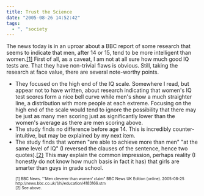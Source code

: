 ```yaml
---
title: Trust the Science
date: "2005-08-26 14:52:42"
tags:
  - ", "society
---
```

<p>The news today is in an uproar about a BBC report of some research that seems to indicate that men, after 14 or 15, tend to be more intelligent than women.<a href="http://news.bbc.co.uk/1/hi/education/4183166.stm">[1]</a> First of all, as a caveat, I am not at all sure how much good IQ tests are. That they have non-trivial flaws is obvious.  Still, taking the research at face value, there are several note-worthy points.</p>  <ul> <li>They focused on the high end of the IQ scale.  Somewhere I read, but appear not to have written, about research indicating that women's IQ test scores form a nice bell curve while men's show a much straighter line, a distribution with more people at each extreme.  Focusing on the high end of the scale would tend to ignore the possibility that there may be just as many men scoring just as significantly lower than the women's average as there are men scoring above.</li> <li>The study finds no difference before age 14.  This is incredibly counter-intuitive, but may be explained by my next item.</li> <li>The study finds that women "are able to achieve more than men" "at the same level of IQ" (I reversed the clauses of the sentence, hence two quotes).<a href="http://news.bbc.co.uk/1/hi/education/4183166.stm">[2}</a> This may explain the common impression, perhaps reality (I honestly do not know how much basis in fact it has) that girls are smarter than guys in grade school.</li> </ul><ul>  <font size="-2"> [1] BBC News.  "'Men cleverer than women' claim" BBC News UK Edition (online).  2005-08-25 http://news.bbc.co.uk/1/hi/education/4183166.stm <br  /> [2] See above. </font></ul>

